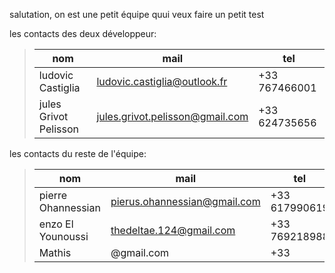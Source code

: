 salutation, on est une petit équipe quui veux faire un petit test

les contacts des deux développeur:
>|nom|mail|tel|
>|-|-|-|
>|ludovic Castiglia|ludovic.castiglia@outlook.fr|+33 767466001|
>|jules Grivot Pelisson|jules.grivot.pelisson@gmail.com|+33 624735656|

les contacts du reste de l'équipe:
>|nom|mail|tel|
>|-|-|-|
>|pierre Ohannessian|pierus.ohannessian@gmail.com|+33 617990619|
>|enzo El Younoussi|thedeltae.124@gmail.com|+33 769218988|
>|Mathis|@gmail.com|+33 |
